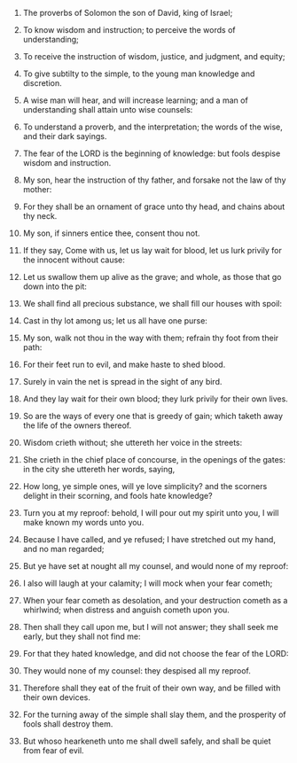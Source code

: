 1. The proverbs of Solomon the son of David, king of Israel;

2. To
know wisdom and instruction; to perceive the words of understanding;

3. To receive the instruction of wisdom, justice, and judgment, and
equity;

4. To give subtilty to the simple, to the young man knowledge
and discretion.

5. A wise man will hear, and will increase learning; and a man of
understanding shall attain unto wise counsels:

6. To understand a
proverb, and the interpretation; the words of the wise, and their dark
sayings.

7. The fear of the LORD is the beginning of knowledge: but fools
despise wisdom and instruction.

8. My son, hear the instruction of thy father, and forsake not the
law of thy mother:

9. For they shall be an ornament of grace unto thy
head, and chains about thy neck.

10. My son, if sinners entice thee, consent thou not.

11. If they say, Come with us, let us lay wait for blood, let us lurk
privily for the innocent without cause:

12. Let us swallow them up
alive as the grave; and whole, as those that go down into the pit:

13. We shall find all precious substance, we shall fill our houses
with spoil:

14. Cast in thy lot among us; let us all have one purse:

15. My son, walk not thou in the way with them; refrain thy foot from
their path:

16. For their feet run to evil, and make haste to shed
blood.

17. Surely in vain the net is spread in the sight of any bird.

18. And they lay wait for their own blood; they lurk privily for
their own lives.

19. So are the ways of every one that is greedy of gain; which taketh
away the life of the owners thereof.

20. Wisdom crieth without; she uttereth her voice in the streets:

21. She crieth in the chief place of concourse, in the openings of
the gates: in the city she uttereth her words, saying,

22. How long,
ye simple ones, will ye love simplicity? and the scorners delight in
their scorning, and fools hate knowledge?

23. Turn you at my
reproof: behold, I will pour out my spirit unto you, I will make known
my words unto you.

24. Because I have called, and ye refused; I have stretched out my
hand, and no man regarded;

25. But ye have set at nought all my
counsel, and would none of my reproof:

26. I also will laugh at your
calamity; I will mock when your fear cometh;

27. When your fear
cometh as desolation, and your destruction cometh as a whirlwind; when
distress and anguish cometh upon you.

28. Then shall they call upon me, but I will not answer; they shall
seek me early, but they shall not find me:

29. For that they hated
knowledge, and did not choose the fear of the LORD:

30. They would
none of my counsel: they despised all my reproof.

31. Therefore shall they eat of the fruit of their own way, and be
filled with their own devices.

32. For the turning away of the simple shall slay them, and the
prosperity of fools shall destroy them.

33. But whoso hearkeneth unto me shall dwell safely, and shall be
quiet from fear of evil.
